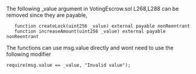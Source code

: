 The following _value argument in VotingEscrow.sol L268,L288 can be removed since they are payable,
```
   function createLock(uint256 _value) external payable nonReentrant
   function increaseAmount(uint256 _value) external payable nonReentrant 
```

The functions can use msg.value directly and wont need to use the following modifier
```
require(msg.value == _value, "Invalid value");
```